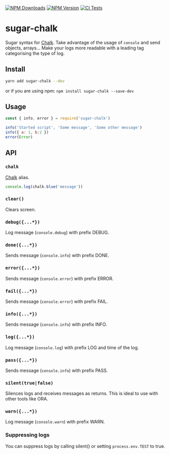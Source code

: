 [![NPM Downloads](https://img.shields.io/npm/dt/sugar-chalk?logo=npm&style=flat-square)](https://www.npmjs.com/package/sugar-chalk)
[![NPM Version](https://img.shields.io/npm/v/sugar-chalk?logo=npm&style=flat-square)](https://www.npmjs.com/package/sugar-chalk)
[![CI Tests](https://img.shields.io/github/workflow/status/marcol/sugar-chalk/CI?logo=github&style=flat-square)](https://github.com/marcol/sugar-chalk)

# sugar-chalk

Sugar syntax for [Chalk](https://github.com/chalk/chalk). Take advantage of the
usage of `console` and send objects, arrays... Make your logs more readable
with a leading tag categorising the type of log.

## Install

```bash
yarn add sugar-chalk --dev
```

or if you are using npm: `npm install sugar-chalk --save-dev`

## Usage

```js
const { info, error } = require('sugar-chalk')

info('Started script', 'Some message', 'Some other message')
info({ a: 1, b:2 })
error(Error)
```

## API

### `chalk`

[Chalk](https://github.com/chalk/chalk) alias.
```js
console.log(chalk.blue('message'))
```

### `clear()`

Clears screen.

### `debug({...*})`

Log message (`console.debug`) with prefix DEBUG.

### `done({...*})`

Sends message (`console.info`) with prefix DONE.

### `error({...*})`

Sends message (`console.error`) with prefix ERROR.

### `fail({...*})`

Sends message (`console.error`) with prefix FAIL.

### `info({...*})`

Sends message (`console.info`) with prefix INFO.

### `log({...*})`

Log message (`console.log`) with prefix LOG and time of the log.

### `pass({...*})`

Sends message (`console.info`) with prefix PASS.

### `silent(true|false)`

Silences logs and receives messages as returns. This is ideal to use with
other tools like ORA.

### `warn({...*})`

Log message (`console.warn`) with prefix WARN.

### Suppressing logs

You can suppress logs by calling silent() or setting `process.env.TEST` to true.
